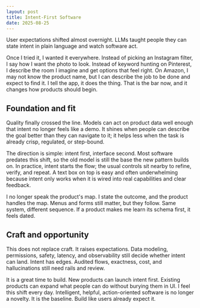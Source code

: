```yaml
---
layout: post
title: Intent-First Software
date: 2025-08-25
---
```


User expectations shifted almost overnight. LLMs taught people they can state intent in plain language and watch software act.

Once I tried it, I wanted it everywhere. Instead of picking an Instagram filter, I say how I want the photo to look. Instead of keyword hunting on Pinterest, I describe the room I imagine and get options that feel right. On Amazon, I may not know the product name, but I can describe the job to be done and expect to find it. I tell the app, it does the thing. That is the bar now, and it changes how products should begin.

## Foundation and fit

Quality finally crossed the line. Models can act on product data well enough that intent no longer feels like a demo. It shines when people can describe the goal better than they can navigate to it; it helps less when the task is already crisp, regulated, or step-bound.

The direction is simple: intent first, interface second. Most software predates this shift, so the old model is still the base the new pattern builds on. In practice, intent starts the flow; the usual controls sit nearby to refine, verify, and repeat. A text box on top is easy and often underwhelming because intent only works when it is wired into real capabilities and clear feedback.

I no longer speak the product's map. I state the outcome, and the product handles the map. Menus and forms still matter, but they follow. Same system, different sequence. If a product makes me learn its schema first, it feels dated.

## Craft and opportunity

This does not replace craft. It raises expectations. Data modeling, permissions, safety, latency, and observability still decide whether intent can land. Intent has edges. Audited flows, exactness, cost, and hallucinations still need rails and review.

It is a great time to build. New products can launch intent first. Existing products can expand what people can do without burying them in UI. I feel this shift every day. Intelligent, helpful, action-oriented software is no longer a novelty. It is the baseline. Build like users already expect it.
